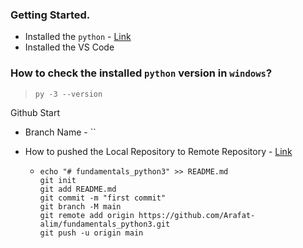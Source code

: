 ### Getting Started.

- Installed the `python` - [Link](https://www.python.org/ "Python Official")
- Installed the VS Code

### How to check the installed `python` version in `windows`?

> `py -3 --version`

Github Start

- Branch Name - ``
- How to pushed the Local Repository to Remote Repository - [Link](https://umbrich-my.sharepoint.com/:w:/r/personal/parasol_umbrich_onmicrosoft_com/_layouts/15/doc.aspx?sourcedoc=%7B6f1e1928-6aec-43d3-a316-9984dfd69ce8%7D&action=edit "Private Link")

  - ```
    echo "# fundamentals_python3" >> README.md
    git init
    git add README.md
    git commit -m "first commit"
    git branch -M main
    git remote add origin https://github.com/Arafat-alim/fundamentals_python3.git
    git push -u origin main
    ```
